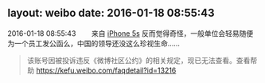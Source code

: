 layout: weibo
date: 2016-01-18 08:55:43
---
<meta name="referrer" content="no-referrer" />

2016-01-18 08:55:43  &nbsp;&nbsp;&nbsp;&nbsp;&nbsp;&nbsp; 来自 <a href="sinaweibo://customweibosource" rel="nofollow">iPhone 5s</a>
反而觉得奇怪，一般单位会轻易随便为一个员工发公函么，中国的领导还没这么珍视生命……
>  该账号因被投诉违反《微博社区公约》的相关规定，现已无法查看。查看帮助 https://kefu.weibo.com/faqdetail?id=13216
